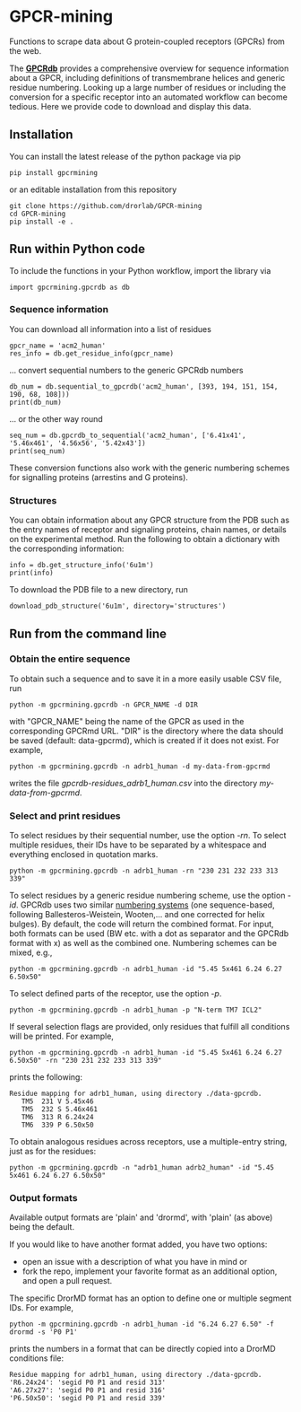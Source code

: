 # GPCR-mining
Functions to scrape data about G protein-coupled receptors (GPCRs) from the web.

The [__GPCRdb__](https://gpcrdb.org) provides a comprehensive overview for sequence information about a GPCR, including definitions of transmembrane helices and generic residue numbering.
Looking up a large number of residues or including the conversion for a specific receptor into an automated workflow can become tedious. Here we provide code to download and display this data.


## Installation

You can install the latest release of the python package via pip

    pip install gpcrmining

or an editable installation from this repository

    git clone https://github.com/drorlab/GPCR-mining
    cd GPCR-mining
    pip install -e .


## Run within Python code

To include the functions in your Python workflow, import the library via

    import gpcrmining.gpcrdb as db

### Sequence information

You can download all information into a list of residues

    gpcr_name = 'acm2_human'
    res_info = db.get_residue_info(gpcr_name)

... convert sequential numbers to the generic GPCRdb numbers

    db_num = db.sequential_to_gpcrdb('acm2_human', [393, 194, 151, 154, 190, 68, 108]))
    print(db_num)

... or the other way round

    seq_num = db.gpcrdb_to_sequential('acm2_human', ['6.41x41', '5.46x461', '4.56x56', '5.42x43'])    
    print(seq_num)
    
These conversion functions also work with the generic numbering schemes for signalling proteins (arrestins and G proteins).

### Structures

You can obtain information about any GPCR structure from the PDB such as the entry names of receptor and signaling proteins, chain names, or details on the experimental method. Run the following to obtain a dictionary with the corresponding information:

    info = db.get_structure_info('6u1m')
    print(info)
    
To download the PDB file to a new directory, run

    download_pdb_structure('6u1m', directory='structures')
    

## Run from the command line

### Obtain the entire sequence

To obtain such a sequence and to save it in a more easily usable CSV file, run

    python -m gpcrmining.gpcrdb -n GPCR_NAME -d DIR

with "GPCR_NAME" being the name of the GPCR as used in the corresponding GPCRmd URL. "DIR" is the directory where the data should be saved (default: data-gpcrmd), which is created if it does not exist. For example,

    python -m gpcrmining.gpcrdb -n adrb1_human -d my-data-from-gpcrmd

writes the file _gpcrdb-residues_adrb1_human.csv_ into the directory _my-data-from-gpcrmd_.

### Select and print residues

To select residues by their sequential number, use the option _-rn_. To select multiple residues, their IDs have to be separated by a whitespace and everything enclosed in quotation marks.

    python -m gpcrmining.gpcrdb -n adrb1_human -rn "230 231 232 233 313 339" 
    
To select residues by a generic residue numbering scheme, use the option _-id_.
GPCRdb uses two similar [numbering systems](https://docs.gpcrdb.org/generic_numbering.html) (one sequence-based, following Ballesteros-Weistein, Wooten,... and one corrected for helix bulges).
By default, the code will return the combined format. 
For input, both formats can be used (BW etc. with a dot as separator and the GPCRdb format with x) as well as the combined one. Numbering schemes can be mixed, e.g.,

    python -m gpcrmining.gpcrdb -n adrb1_human -id "5.45 5x461 6.24 6.27 6.50x50"

To select defined parts of the receptor, use the option _-p_.

    python -m gpcrmining.gpcrdb -n adrb1_human -p "N-term TM7 ICL2"

If several selection flags are provided, only residues that fulfill all conditions will be printed. For example,

    python -m gpcrmining.gpcrdb -n adrb1_human -id "5.45 5x461 6.24 6.27 6.50x50" -rn "230 231 232 233 313 339"    
    
prints the following:

    Residue mapping for adrb1_human, using directory ./data-gpcrdb.
       TM5  231 V 5.45x46
       TM5  232 S 5.46x461
       TM6  313 R 6.24x24
       TM6  339 P 6.50x50

To obtain analogous residues across receptors, use a multiple-entry string, just as for the residues:

    python -m gpcrmining.gpcrdb -n "adrb1_human adrb2_human" -id "5.45 5x461 6.24 6.27 6.50x50"


### Output formats

Available output formats are 'plain' and 'drormd', with 'plain' (as above) being the default. 

If you would like to have another format added, you have two options:
- open an issue with a description of what you have in mind or
- fork the repo, implement your favorite format as an additional option, and open a pull request. 

The specific DrorMD format has an option to define one or multiple segment IDs.
For example, 

    python -m gpcrmining.gpcrdb -n adrb1_human -id "6.24 6.27 6.50" -f drormd -s 'P0 P1'

prints the numbers in a format that can be directly copied into a DrorMD conditions file:

    Residue mapping for adrb1_human, using directory ./data-gpcrdb.
    'R6.24x24': 'segid P0 P1 and resid 313'
    'A6.27x27': 'segid P0 P1 and resid 316'
    'P6.50x50': 'segid P0 P1 and resid 339'
